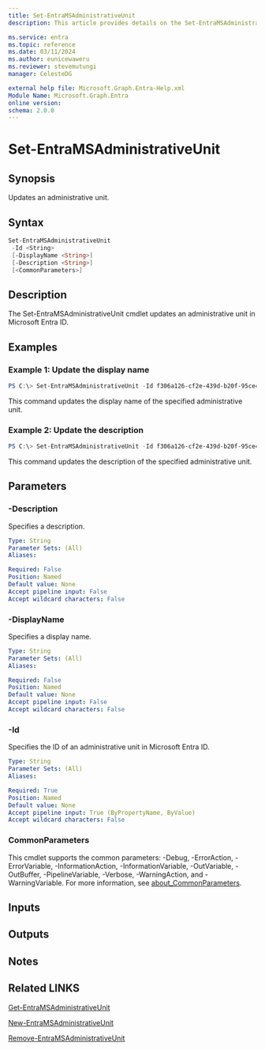 ```yaml
---
title: Set-EntraMSAdministrativeUnit
description: This article provides details on the Set-EntraMSAdministrativeUnit command.

ms.service: entra
ms.topic: reference
ms.date: 03/11/2024
ms.author: eunicewaweru
ms.reviewer: stevemutungi
manager: CelesteDG

external help file: Microsoft.Graph.Entra-Help.xml
Module Name: Microsoft.Graph.Entra
online version:
schema: 2.0.0
---
```


# Set-EntraMSAdministrativeUnit

## Synopsis
Updates an administrative unit.

## Syntax

```powershell
Set-EntraMSAdministrativeUnit 
 -Id <String>
 [-DisplayName <String>] 
 [-Description <String>] 
 [<CommonParameters>]
```

## Description
The Set-EntraMSAdministrativeUnit cmdlet updates an administrative unit in Microsoft Entra ID.

## Examples

### Example 1: Update the display name
```powershell
PS C:\> Set-EntraMSAdministrativeUnit -Id f306a126-cf2e-439d-b20f-95ce4bcb7ffa -DisplayName 'displayName updated'
```

This command updates the display name of the specified administrative unit.

### Example 2: Update the description
```powershell
PS C:\> Set-EntraMSAdministrativeUnit -Id f306a126-cf2e-439d-b20f-95ce4bcb7ffa -Description 'description updated'
```

This command updates the description of the specified administrative unit.

## Parameters

### -Description
Specifies a description.

```yaml
Type: String
Parameter Sets: (All)
Aliases:

Required: False
Position: Named
Default value: None
Accept pipeline input: False
Accept wildcard characters: False
```

### -DisplayName
Specifies a display name.

```yaml
Type: String
Parameter Sets: (All)
Aliases:

Required: False
Position: Named
Default value: None
Accept pipeline input: False
Accept wildcard characters: False
```

### -Id
Specifies the ID of an administrative unit in Microsoft Entra ID.

```yaml
Type: String
Parameter Sets: (All)
Aliases:

Required: True
Position: Named
Default value: None
Accept pipeline input: True (ByPropertyName, ByValue)
Accept wildcard characters: False
```

### CommonParameters
This cmdlet supports the common parameters: -Debug, -ErrorAction, -ErrorVariable, -InformationAction, -InformationVariable, -OutVariable, -OutBuffer, -PipelineVariable, -Verbose, -WarningAction, and -WarningVariable. For more information, see [about_CommonParameters](https://go.microsoft.com/fwlink/?LinkID=113216).

## Inputs

## Outputs

## Notes

## Related LINKS

[Get-EntraMSAdministrativeUnit](Get-EntraMSAdministrativeUnit.md)

[New-EntraMSAdministrativeUnit](New-EntraMSAdministrativeUnit.md)

[Remove-EntraMSAdministrativeUnit](Remove-EntraMSAdministrativeUnit.md)

